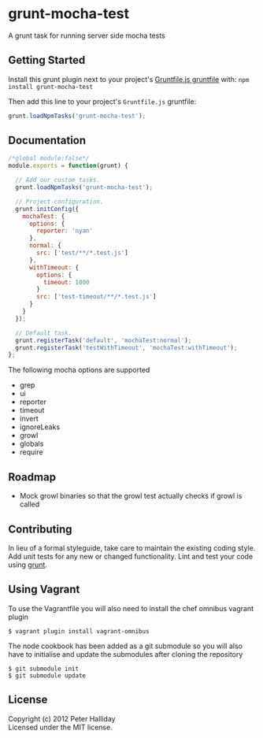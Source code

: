 # grunt-mocha-test

A grunt task for running server side mocha tests

## Getting Started
Install this grunt plugin next to your project's [Gruntfile.js gruntfile][getting_started] with: `npm install grunt-mocha-test`

Then add this line to your project's `Gruntfile.js` gruntfile:

```javascript
grunt.loadNpmTasks('grunt-mocha-test');
```

[grunt]: http://gruntjs.com
[getting_started]: http://gruntjs.com/getting-started

## Documentation

```javascript
/*global module:false*/
module.exports = function(grunt) {

  // Add our custom tasks.
  grunt.loadNpmTasks('grunt-mocha-test');

  // Project configuration.
  grunt.initConfig({
    mochaTest: {
      options: {
        reporter: 'nyan'
      },
      normal: {
        src: ['test/**/*.test.js']
      },
      withTimeout: {
        options: {
          timeout: 1000     
        }
        src: ['test-timeout/**/*.test.js']
      }
    }
  });

  // Default task.
  grunt.registerTask('default', 'mochaTest:normal');
  grunt.registerTask('testWithTimeout', 'mochaTest:withTimeout');
};
```

The following mocha options are supported

- grep
- ui
- reporter
- timeout
- invert
- ignoreLeaks
- growl
- globals
- require

## Roadmap

- Mock growl binaries so that the growl test actually checks if growl is called

## Contributing
In lieu of a formal styleguide, take care to maintain the existing coding style. Add unit tests for any new or changed functionality. Lint and test your code using [grunt][grunt].

## Using Vagrant
To use the Vagrantfile you will also need to install the chef omnibus vagrant plugin

`$ vagrant plugin install vagrant-omnibus`

The node cookbook has been added as a git submodule so you will also have to initialise and update the submodules after cloning the repository

```
$ git submodule init
$ git submodule update
```

## License
Copyright (c) 2012 Peter Halliday  
Licensed under the MIT license.
